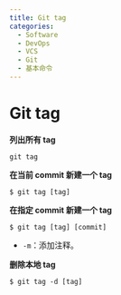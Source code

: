 ```yaml
---
title: Git tag
categories:
  - Software
  - DevOps
  - VCS
  - Git
  - 基本命令
---
```

# Git tag

**列出所有 tag**

```shell
git tag
```

**在当前 commit 新建一个 tag**

```shell
$ git tag [tag]
```

**在指定 commit 新建一个 tag**

```shell
$ git tag [tag] [commit]
```

- `-m`：添加注释。

**删除本地 tag**

```shell
$ git tag -d [tag]
```
